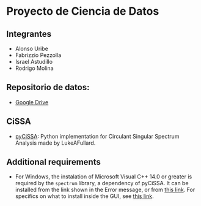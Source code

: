 # Proyecto de Ciencia de Datos

## Integrantes
- Alonso Uribe
- Fabrizzio Pezzolla
- Israel Astudillo
- Rodrigo Molina

## Repositorio de datos:
- [Google Drive](https://drive.google.com/drive/folders/1921PmK4MH-ttoz9gJdE00I1X0UiyZwg4?usp=drive_link)

## CiSSA
- [pyCiSSA](https://github.com/LukeAFullard/pyCiSSA.git): Python implementation for Circulant Singular Spectrum Analysis made by LukeAFullard.

## Additional requirements
- For Windows, the instalation of Microsoft Visual C++ 14.0 or greater is required by the ```spectrum``` library, a dependency of pyCiSSA. It can be installed from the link shown in the Error message, or from [this link](https://visualstudio.microsoft.com/visual-cpp-build-tools/). For specifics on what to install inside the GUI, see [this link](https://www.scivision.dev/python-windows-visual-c-14-required/#:~:text=Windows%20Python%20needs%20Visual%20C%2B%2B%20libraries%20installed%20via,the%20C%2B%2B%20libraries%20are%20installed%20with%20the%20compiler.).
